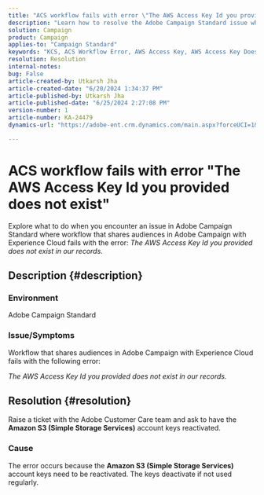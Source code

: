 ```yaml
---
title: "ACS workflow fails with error \"The AWS Access Key Id you provided does not exist\""
description: "Learn how to resolve the Adobe Campaign Standard issue where workflow fails with error \"The AWS Access Key Id you provided does not exist in our records\"."
solution: Campaign
product: Campaign
applies-to: "Campaign Standard"
keywords: "KCS, ACS Workflow Error, AWS Access Key, AWS Access Key Does Not Exist, Adobe Campaign Standard, Adobe Experience League"
resolution: Resolution
internal-notes: 
bug: False
article-created-by: Utkarsh Jha
article-created-date: "6/20/2024 1:34:37 PM"
article-published-by: Utkarsh Jha
article-published-date: "6/25/2024 2:27:08 PM"
version-number: 1
article-number: KA-24479
dynamics-url: "https://adobe-ent.crm.dynamics.com/main.aspx?forceUCI=1&pagetype=entityrecord&etn=knowledgearticle&id=5644a3d5-092f-ef11-840a-00224809e160"

---
```

# ACS workflow fails with error "The AWS Access Key Id you provided does not exist"


Explore what to do when you encounter an issue in Adobe Campaign Standard where workflow that shares audiences in Adobe Campaign with Experience Cloud fails with the error: *The AWS Access Key Id you provided does not exist in our records*.

## Description {#description}


### Environment

Adobe Campaign Standard



### Issue/Symptoms

Workflow that shares audiences in Adobe Campaign with Experience Cloud fails with the following error:

*The AWS Access Key Id you provided does not exist in our records.*


## Resolution {#resolution}


Raise a ticket with the Adobe Customer Care team and ask to have the <b>Amazon S3 (Simple Storage Services)</b> account keys reactivated.



### Cause

The error occurs because the <b>Amazon S3 (Simple Storage Services) </b>account keys need to be reactivated. The keys deactivate if not used regularly.
